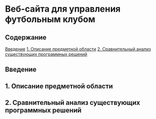 # Веб-сайта для управления футбольным клубом

## Содержание

[Введение](#introdution)
[1. Описание предметной области](#domainDescription)
[2. Сравнительный анализ существующих программных решений](#existSoftware)


<a name="introdution"/>

## Введение

<a name="domainDescription"/>

## 1. Описание предметной области

<a name="existSoftware"/>

## 2. Сравнительный анализ существующих программных решений
